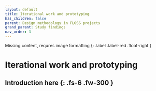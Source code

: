 ```yaml
---
layout: default
title: Iterational work and prototyping
has_children: false
parent: Design methodology in FLOSS projects
grand_parent: Study findings
nav_order: 3
---
```

Missing content, requres image formatting
{: .label .label-red .float-right }
# Iterational work and prototyping
Introduction here
{: .fs-6 .fw-300 }
---

